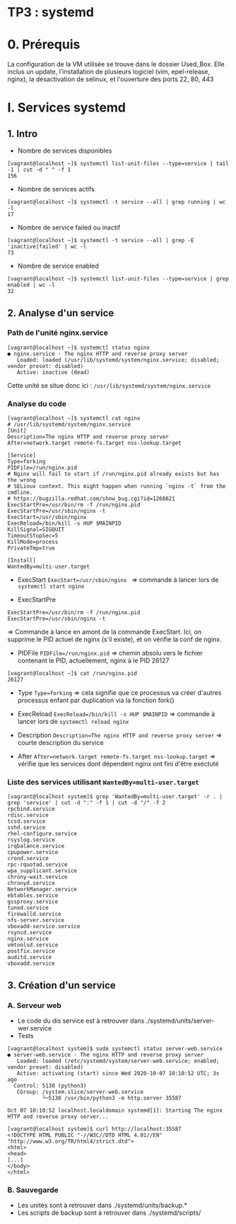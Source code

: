 # TP3 : systemd
# 0. Prérequis
La configuration de la VM utilisée se trouve dans le dossier Used_Box. Elle inclus un update, l'installation de plusieurs logiciel (vim, epel-release, nginx), la désactivation de selinux, et l'ouverture des ports 22, 80, 443
# I. Services systemd
## 1. Intro
* Nombre de services disponibles
```
[vagrant@localhost ~]$ systemctl list-unit-files --type=service | tail -1 | cut -d " " -f 1
156
```
* Nombre de services actifs
```
[vagrant@localhost ~]$ systemctl -t service --all | grep running | wc -l
17
```
* Nombre de service failed ou inactif
```
[vagrant@localhost ~]$ systemctl -t service --all | grep -E 'inactive|failed' | wc -l
73
```
* Nombre de service enabled
```
[vagrant@localhost ~]$ systemctl list-unit-files --type=service | grep enabled | wc -l
32
```

## 2. Analyse d'un service
### Path de l'unité nginx.service
```
[vagrant@localhost ~]$ systemctl status nginx
● nginx.service - The nginx HTTP and reverse proxy server
   Loaded: loaded (/usr/lib/systemd/system/nginx.service; disabled; vendor preset: disabled)
   Active: inactive (dead)
```
Cette unité se situe donc ici : `/usr/lib/systemd/system/nginx.service`

### Analyse du code
```
[vagrant@localhost ~]$ systemctl cat nginx
# /usr/lib/systemd/system/nginx.service
[Unit]
Description=The nginx HTTP and reverse proxy server
After=network.target remote-fs.target nss-lookup.target

[Service]
Type=forking
PIDFile=/run/nginx.pid
# Nginx will fail to start if /run/nginx.pid already exists but has the wrong
# SELinux context. This might happen when running `nginx -t` from the cmdline.
# https://bugzilla.redhat.com/show_bug.cgi?id=1268621
ExecStartPre=/usr/bin/rm -f /run/nginx.pid
ExecStartPre=/usr/sbin/nginx -t
ExecStart=/usr/sbin/nginx 
ExecReload=/bin/kill -s HUP $MAINPID
KillSignal=SIGQUIT
TimeoutStopSec=5
KillMode=process
PrivateTmp=true

[Install]
WantedBy=multi-user.target
```

* ExecStart
`ExecStart=/usr/sbin/nginx ` => commande à lancer lors de `systemctl start nginx`

* ExecStartPre
```
ExecStartPre=/usr/bin/rm -f /run/nginx.pid
ExecStartPre=/usr/sbin/nginx -t
```
=> Commande à lance en amont de la commande ExecStart. Ici, on supprime le PID actuel de nginx (s'il existe), et on vérifie la conf de nginx.

* PIDFile
`PIDFile=/run/nginx.pid` => chemin absolu vers le fichier contenant le PID, actuellement, nginx à le PID 26127
```
[vagrant@localhost ~]$ cat /run/nginx.pid
26127
```

* Type
`Type=forking` => cela signifie que ce processus va créer d'autres processus enfant par duplication via la fonction fork()

* ExecReload
`ExecReload=/bin/kill -s HUP $MAINPID` => commande à lancer lors de `systemctl reload nginx`

* Description
`Description=The nginx HTTP and reverse proxy server` => courte description du service

* After
`After=network.target remote-fs.target nss-lookup.target` => vérifie que les services dont dépendent nginx ont fini d'être exéctuté

### Liste des services utilisant `WantedBy=multi-user.target`
```
[vagrant@localhost system]$ grep 'WantedBy=multi-user.target' -r . | grep 'service' | cut -d ":" -f 1 | cut -d "/" -f 2
rpcbind.service
rdisc.service
tcsd.service
sshd.service
rhel-configure.service
rsyslog.service
irqbalance.service
cpupower.service
crond.service
rpc-rquotad.service
wpa_supplicant.service
chrony-wait.service
chronyd.service
NetworkManager.service
ebtables.service
gssproxy.service
tuned.service
firewalld.service
nfs-server.service
vboxadd-service.service
rsyncd.service
nginx.service
vmtoolsd.service
postfix.service
auditd.service
vboxadd.service
```

## 3. Création d'un service
### A. Serveur web
* Le code du dis service est à retrouver dans ./systemd/units/server-wer.service
* Tests
```
[vagrant@localhost system]$ sudo systemctl status server-web.service
● server-web.service - The nginx HTTP and reverse proxy server
   Loaded: loaded (/etc/systemd/system/server-web.service; enabled; vendor preset: disabled)
   Active: activating (start) since Wed 2020-10-07 10:10:52 UTC; 3s ago
  Control: 5130 (python3)
   CGroup: /system.slice/server-web.service
           └─5130 /usr/bin/python3 -m http.server 35587

Oct 07 10:10:52 localhost.localdomain systemd[1]: Starting The nginx HTTP and reverse proxy server...

[vagrant@localhost system]$ curl http://localhost:35587
<!DOCTYPE HTML PUBLIC "-//W3C//DTD HTML 4.01//EN" "http://www.w3.org/TR/html4/strict.dtd">
<html>
<head>
[...]
</body>
</html>
```

### B. Sauvegarde
* Les unités sont à retrouver dans ./systemd/units/backup.*
* Les scripts de backup sont à retrouver dans ./systemd/scripts/
